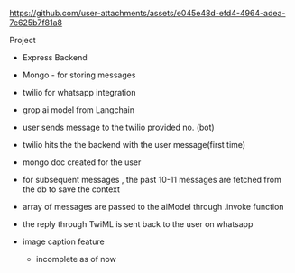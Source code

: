 

https://github.com/user-attachments/assets/e045e48d-efd4-4964-adea-7e625b7f81a8

Project
- Express Backend
- Mongo - for storing messages
- twilio for whatsapp integration
- grop ai model from Langchain

- user sends message to the twilio provided no. (bot)
- twilio hits the the backend with the user message(first time)
-    mongo doc created for the user
-    for subsequent messages , the past 10-11 messages are fetched from the db to save the context
-    array of messages are passed to the aiModel through .invoke function
-    the reply through TwiML is sent back to the user on whatsapp

-    image caption feature
       - incomplete as of now


